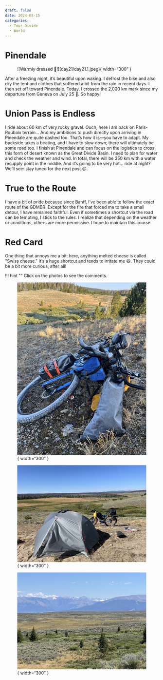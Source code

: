 ```yaml
---
draft: false 
date: 2024-08-15
categories:
  - Tour Divide
  - World
---
```


# Pinendale

<figure markdown>
![Warmly dressed 🥶!](day21/day21.1.jpeg){ width=“300” }
</figure>

After a freezing night, it’s beautiful upon waking. I defrost the bike and also dry the tent and clothes that suffered a bit from the rain in recent days. I then set off toward Pinendale. Today, I crossed the 2,000 km mark since my departure from Geneva on July 25 💪. So happy!

<!-- more -->

# Union Pass is Endless

I ride about 60 km of very rocky gravel. Ouch, here I am back on Paris-Roubaix terrain... And my ambitions to push directly upon arriving in Pinendale are quite dashed too. That’s how it is—you have to adapt. My backside takes a beating, and I have to slow down; there will ultimately be some road too. I finish at Pinendale and can focus on the logistics to cross this form of desert known as the Great Divide Basin. I need to plan for water and check the weather and wind. In total, there will be 350 km with a water resupply point in the middle. And it’s going to be very hot... ride at night? We’ll see: stay tuned for the next post 😉.

# True to the Route

I have a bit of pride because since Banff, I’ve been able to follow the exact route of the GDMBR. Except for the fire that forced me to take a small detour, I have remained faithful. Even if sometimes a shortcut via the road can be tempting, I stick to the rules. I realize that depending on the weather or conditions, others are more permissive. I hope to maintain this course.

# Red Card

One thing that annoys me a bit: here, anything melted cheese is called "Swiss cheese." It’s a huge shortcut and tends to irritate me 😆. They could be a bit more curious, after all!

!!! hint ""
    Click on the photos to see the comments.

<figure markdown>

![I need to defrost the bike! 😅](day21/day21.2.jpeg){ width=“300” }

![Bivouac "alone in the world," very nice for meditating and letting the sun warm me up!](day21/day21.3.jpeg){ width=“300” }

![Yes, there is snow on those mountains!](day21/day21.4.jpeg){ width=“300” }

</figure>
